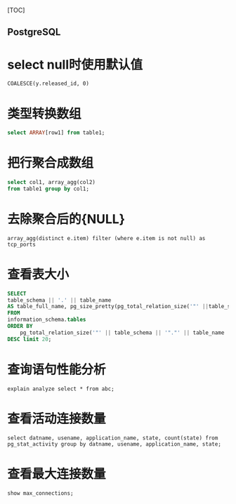 [TOC]

PostgreSQL
---

# select null时使用默认值
```
COALESCE(y.released_id, 0)
```

# 类型转换数组
```sql
select ARRAY[row1] from table1;
```

# 把行聚合成数组
```sql
select col1, array_agg(col2)
from table1 group by col1;
```

# 去除聚合后的{NULL}
```
array_agg(distinct e.item) filter (where e.item is not null) as tcp_ports
```

# 查看表大小
```sql
SELECT
table_schema || '.' || table_name
AS table_full_name, pg_size_pretty(pg_total_relation_size('"' ||table_schema || '"."' || table_name || '"')) AS size
FROM
information_schema.tables
ORDER BY
    pg_total_relation_size('"' || table_schema || '"."' || table_name || '"')
DESC limit 20;
```

# 查询语句性能分析
```
explain analyze select * from abc;
```

# 查看活动连接数量
```
select datname, usename, application_name, state, count(state) from pg_stat_activity group by datname, usename, application_name, state;
```

# 查看最大连接数量
```
show max_connections;
```
